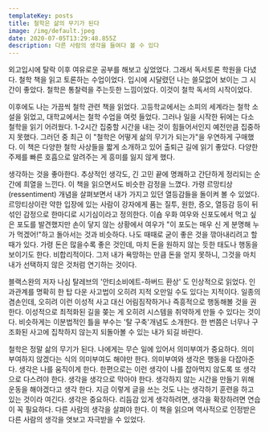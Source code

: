 ```yaml
---
templateKey: posts
title: 철학은 삶의 무기가 된다
image: /img/default.jpeg
date: 2020-07-05T13:29:48.855Z
description: 다른 사람의 생각을 들여다 볼 수 있다
---
```

외고입시에 탈락 이후 여유로운 공부를 해보고 싶었었다. 그래서 독서토론 학원을 다녔다. 철학 책을 읽고 토론하는 수업이었다. 입시에 시달렸던 나는 쓸모없어 보이는 그 시간이 좋았다. 철학은 통찰력을 주는듯한 느낌이었다. 이것이 철학 독서의 시작이었다.

이후에도 나는 가끔씩 철학 관련 책을 읽었다. 고등학교에서는 소피의 세계라는 철학 소설을 읽었고, 대학교에서는 철학 수업을 여럿 들었다. 그러나 일을 시작한 뒤에는 다소 철학을 읽기 어려웠다. 1-2시간 집중할 시간을 내는 것이 힘들어서인지 예전만큼 집중하지 못했다. 그러던 중 최근 이 "철학은 어떻게 삶의 무기가 되는가"을 우연하게 구매했다. 이 책은 다양한 철학 사상들을 짧게 소개하고 있어 출퇴근 길에 읽기 좋았다. 다양한 주제를 빠른 호흡으로 알려주는 게 흥미를 잃지 않게 했다.

생각하는 것을 좋아한다. 추상적인 생각도, 긴 고민 끝에 명쾌하고 간단하게 정리되는 순간에 희열을 느낀다. 이 책을 읽으면서도 비슷한 감정을 느꼈다. 가령 르망티상(ressentiment) 개념을 살펴보면서 내가 가지고 있던 열등감들을 돌이켜 볼 수 있었다. 르망티상이란 약한 입장에 있는 사람이 강자에게 품는 질투, 원한, 증오, 열등감 등이 뒤섞인 감정으로 한마디로 시기심이라고 정의한다. 이숍 우화 여우와 신포도에서 먹고 싶은 포도를 발견했지만 손이 닿지 않는 상황에서 여우가 "이 포도는 매우 신 게 분명해 누가 먹겠어!"하고 돌아서는 것과 비슷하다. 나도 때때로 굳이 좋은 것을 깎아내리려고 할 때가 있다. 가령 돈은 많을수록 좋은 것인데, 마치 돈을 원하지 않는 듯한 태도나 행동을 보이기도 한다. 비합리적이다. 그저 내가 욕망하는 만큼 돈을 얻지 못하니, 그것을 마치 내가 선택하지 않은 것처럼 연기하는 것이다.

블랙스완의 저자 나심 탈레브의 '안티소비에트-하버드 환상' 도 인상적으로 읽었다. 인과관계를 명확히 한 탑 다운 사고법이 오히려 지적 오만일 수도 있다는 지적이다. 일종의 겸손인데, 오히려 이런 이성적 사고 대신 어림짐작하거나 즉흥적으로 행동해볼 것을 권한다. 이성적으로 최적화된 길을 쫒는 게 오히려 시스템을 취약하게 만들 수 있다는 것이다. 비슷하게는 이분법적인 틀을 부수는 '탈 구축'개념도 소개한다. 한 번쯤은 너무나 구조화된 사고에 집착하지 않는지 되돌아볼 수 있는 내가 되길 바란다.

철학은 정말 삶의 무기가 된다. 나에게는 무슨 일에 있어서 의미부여가 중요하다. 의미 부여하지 않겠다는 식의 의미부여도 해야만 한다. 의미부여와 생각은 행동을 다잡아준다. 생각은 나를 움직이게 한다. 한편으로는 이런 생각이 나를 잡아먹지 않도록 또 생각으로 다스려야 한다. 생각을 생각으로 막아야 한다. 생각하지 않는 시간을 만들기 위해 운동을 해야겠다고 생각 한다. 지금 이렇게 글을 쓰는 것도 나는 생각하기 훈련을 하고 있는 것이라 여긴다. 생각은 중요하다. 리듬감 있게 생각하려면, 생각을 확장하려면 연습이 꼭 필요하다. 다른 사람의 생각을 살펴야 한다. 이 책을 읽으며 역사적으로 인정받은 다른 사람의 생각을 엿보고 자극받을 수 있었다.
